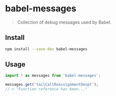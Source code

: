 # babel-messages

> Collection of debug messages used by Babel.

## Install

```sh
npm install --save-dev babel-messages
```

## Usage

```js
import * as messages from 'babel-messages';

messages.get('tailCallReassignmentDeopt');
// > "Function reference has been..."
```
